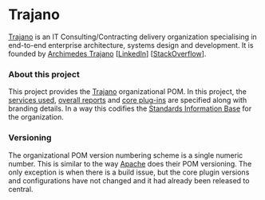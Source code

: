 Trajano
=======

[Trajano][] is an IT Consulting/Contracting delivery organization specialising
in end-to-end enterprise architecture, systems design and development.  It is 
founded by [Archimedes Trajano][1] [[LinkedIn][LinkedIn]]
[[StackOverflow][StackOverflow]].
	
### About this project

This project provides the [Trajano][] organizational POM.  In this project, 
the [services used][2], [overall reports][4] and [core plug-ins][3] are 
specified along with branding details.  In a way this codifies the
[Standards Information Base][2] for the organization.

### Versioning

The organizational POM version numbering scheme is a single numeric number. This
is similar to the way [Apache][] does their POM versioning.  The only exception
is when there is a build issue, but the core plugin versions and configurations
have not changed and it had already been released to central.

[Trajano]: http://www.trajano.net/
[Apache]: http://apache.org/
[LinkedIn]: http://ca.linkedin.com/in/trajano
[StackOverflow]: http://stackoverflow.com/users/242042/archimedes-trajano
[1]: http://www.trajano.net/archimedes-trajano-resume/
[2]: ./sib.html
[3]: ./plugins.html
[4]: ./project-reports.html

